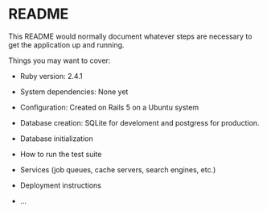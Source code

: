 # README

This README would normally document whatever steps are necessary to get the
application up and running.

Things you may want to cover:

* Ruby version: 2.4.1

* System dependencies: None yet

* Configuration: Created on Rails 5 on a Ubuntu system

* Database creation: SQLite for develoment and postgress for production.

* Database initialization

* How to run the test suite

* Services (job queues, cache servers, search engines, etc.)

* Deployment instructions

* ...
